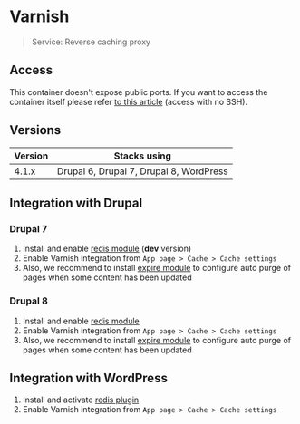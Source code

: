 # Varnish

> Service: Reverse caching proxy

## Access

This container doesn't expose public ports. If you want to access the container itself please refer [to this article](access.md) (access with no SSH). 

## Versions

| Version | Stacks using |
| ----- | --------------------------------------- |
| 4.1.x | Drupal 6, Drupal 7, Drupal 8, WordPress |


## Integration with Drupal

### Drupal 7

1. Install and enable <a href="https://www.drupal.org/project/varnish" target="_blank">redis module</a> (**dev** version)
2. Enable Varnish integration from `App page > Cache > Cache settings`
3. Also, we recommend to install <a href="https://www.drupal.org/project/expire" target="_blank">expire module</a> to configure auto purge of pages when some content has been updated

### Drupal 8

1. Install and enable <a href="https://www.drupal.org/project/varnish" target="_blank">redis module</a>
2. Enable Varnish integration from `App page > Cache > Cache settings`
3. Also, we recommend to install <a href="https://www.drupal.org/project/expire" target="_blank">expire module</a> to configure auto purge of pages when some content has been updated

## Integration with WordPress

1. Install and activate <a href="https://wordpress.org/plugins/varnish-http-purge/" target="_blank">redis plugin</a>
2. Enable Varnish integration from `App page > Cache > Cache settings`
